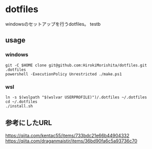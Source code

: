 
# dotfiles
windowsのセットアップを行うdotfiles。
testb

## usage
### windows
```
git -C $HOME clone git@github.com:HirokiMorishita/dotfiles.git .dotfiles
powershell -ExecutionPolicy Unrestricted ./make.ps1
```
### wsl
```
ln -s $(wslpath "$(wslvar USERPROFILE)")/.dotfiles ~/.dotfiles
cd ~/.dotfiles
./install.sh
```

## 参考にしたURL
https://qiita.com/kentac55/items/733bdc21e66b44904332
https://qiita.com/draganmaistir/items/36bd90fa6c5a93736c70